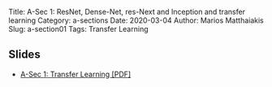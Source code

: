 Title: A-Sec 1: ResNet, Dense-Net, res-Next and Inception and transfer learning
Category: a-sections
Date: 2020-03-04
Author: Marios Matthaiakis
Slug: a-section01
Tags: Transfer Learning


## Slides
- [A-Sec 1: Transfer Learning [PDF]](presentation/asec_TL.pdf)
